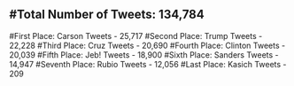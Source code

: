 #Total Number of Tweets: 134,784 
---
#First Place: Carson Tweets - 25,717
#Second Place: Trump Tweets - 22,228
#Third Place: Cruz Tweets - 20,690
#Fourth Place: Clinton Tweets - 20,039
#Fifth Place: Jeb! Tweets - 18,900
#Sixth Place: Sanders Tweets - 14,947
#Seventh Place: Rubio Tweets - 12,056
#Last Place: Kasich Tweets - 209
